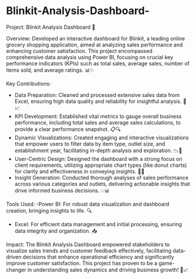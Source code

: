 # Blinkit-Analysis-Dashboard-

Project: Blinkit Analysis Dashboard 🚀

Overview:
Developed an interactive dashboard for Blinkit, a leading online grocery shopping application, aimed at analyzing sales performance and enhancing customer satisfaction. This project encompassed comprehensive data analysis using Power BI, focusing on crucial key performance indicators (KPIs) such as total sales, average sales, number of items sold, and average ratings. 📊✨

Key Contributions:
- Data Preparation: Cleaned and processed extensive sales data from Excel, ensuring high data quality and reliability for insightful analysis. 🧹📈
- KPI Development: Established vital metrics to gauge overall business performance, including total sales and average sales calculations, to provide a clear performance snapshot. 📋🔍
- Dynamic Visualizations: Created engaging and interactive visualizations that empower users to filter data by item type, outlet size, and establishment year, facilitating in-depth analysis and exploration. 📉🔧
- User-Centric Design: Designed the dashboard with a strong focus on client requirements, utilizing appropriate chart types (like donut charts) for clarity and effectiveness in conveying insights. 🎨👥
- Insight Generation: Conducted thorough analyses of sales performance across various categories and outlets, delivering actionable insights that drive informed business decisions. 💡📊

Tools Used:
-Power BI: For robust data visualization and dashboard creation, bringing insights to life. 🔍
- Excel: For efficient data management and initial processing, ensuring data integrity and organization. 📥

Impact:
The Blinkit Analysis Dashboard empowered stakeholders to visualize sales trends and customer feedback effectively, facilitating data-driven decisions that enhance operational efficiency and significantly improve customer satisfaction. This project has proven to be a game-changer in understanding sales dynamics and driving business growth! 🌟📈
